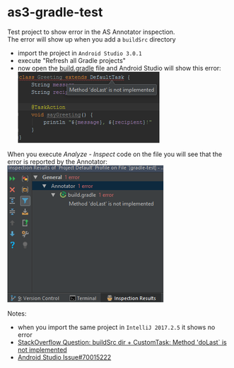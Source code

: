 # as3-gradle-test
Test project to show error in the AS Annotator inspection.  
The error will show up when you add a `buildSrc` directory

* import the project in `Android Studio 3.0.1`
* execute "Refresh all Gradle projects"
* now open the [build.gradle](build.gradle) file and Android Studio will show this error:  
![Error Message](As301_ErrMsg.png)

When you execute *Analyze* - *Inspect* code on the file you will see that the error is reported by the Annotator:
![Inspection Results](AS301_InspectionAnnotator.png)

Notes:
* when you import the same project in `IntelliJ 2017.2.5` it shows no error
* [StackOverflow Question: buildSrc dir + CustomTask: Method 'doLast` is not implemented](https://stackoverflow.com/questions/47532977/buildsrc-dir-customtask-method-dolast-is-not-implemented)
* [Android Studio Issue#70015222](https://issuetracker.google.com/issues/70015222)
